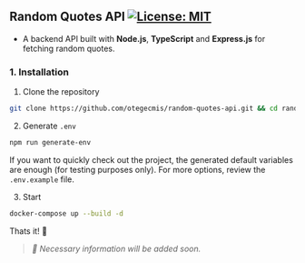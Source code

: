 ## Random Quotes API [![License: MIT](https://img.shields.io/badge/License-MIT-yellow.svg)](https://github.com/otegecmis/random-quotes-api/blob/main/LICENSE.md)

- A backend API built with **Node.js**, **TypeScript** and **Express.js** for fetching random quotes.

### 1. Installation

1. Clone the repository

```sh
git clone https://github.com/otegecmis/random-quotes-api.git && cd random-quotes-api
```

2. Generate `.env`

```sh
npm run generate-env
```

If you want to quickly check out the project, the generated default variables are enough (for testing purposes only). For more options, review the `.env.example` file.

3. Start

```sh
docker-compose up --build -d
```

Thats it! 🥳

> *🚧 Necessary information will be added soon.*
